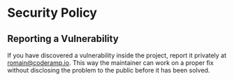 # Security Policy

## Reporting a Vulnerability

If you have discovered a vulnerability inside the project, report it privately at <romain@coderamp.io>. This way the maintainer can work on a proper fix without disclosing the problem to the public before it has been solved.
